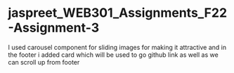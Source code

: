 # jaspreet_WEB301_Assignments_F22-Assignment-3
I used carousel component for sliding images  for making it attractive  and in the footer i added card which will be used to go github link as well as we can scroll up from footer